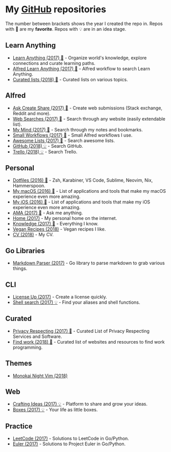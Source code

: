 # My [GitHub](https://github.com/nikitavoloboev) repositories

The number between brackets shows the year I created the repo in. Repos with 🌟 are my **favorite**. Repos with 💡 are in an idea stage.

## Learn Anything

- [Learn Anything (2017) 🌟](https://github.com/learn-anything/learn-anything#readme) - Organize world's knowledge, explore connections and curate learning paths.
- [Alfred Learn Anything (2017) 🌟](https://github.com/nikitavoloboev/alfred-learn-anything#readme) - Alfred workflow to search Learn Anything.
- [Curated lists (2018) 🌟](https://github.com/learn-anything/curated-lists#readme) - Curated lists on various topics.

## Alfred

- [Ask Create Share (2017) 🌟](https://github.com/nikitavoloboev/alfred-ask-create-share#readme) - Create web submissions (Stack exchange, Reddit and more).
- [Web Searches (2017) 🌟](https://github.com/nikitavoloboev/alfred-web-searches#readme) - Search through any website (easily extendable list).
- [My Mind (2017) 🌟](https://github.com/nikitavoloboev/alfred-my-mind#readme) - Search through my notes and bookmarks.
- [Small Workflows (2017) 🌟](https://github.com/nikitavoloboev/small-workflows#readme) - Small Alfred workflows I use.
- [Awesome Lists (2017) 🌟](https://github.com/nikitavoloboev/alfred-awesome-lists#readme) - Search awesome lists.
- [GitHub (2018) 💡](https://github.com/nikitavoloboev/alfred-github-users#readme) - Search GitHub.
- [Trello (2018) 💡](https://github.com/nikitavoloboev/alfred-trello#readme) - Search Trello.

## Personal

- [Dotfiles (2016) 🌟](https://github.com/nikitavoloboev/dotfiles#readme) - Zsh, Karabiner, VS Code, Sublime, Neovim, Nix, Hammerspoon.
- [My macOS (2016) 🌟](https://github.com/nikitavoloboev/my-mac-os#readme) - List of applications and tools that make my macOS experience even more amazing.
- [My iOS (2016) 🌟](https://github.com/nikitavoloboev/my-ios#readme) - List of applications and tools that make my iOS experience even more amazing.
- [AMA (2017) 🌟](https://github.com/nikitavoloboev/ama#readme) - Ask me anything.
- [Home (2017)](https://github.com/nikitavoloboev/nikitavoloboev.xyz#readme) - My personal home on the internet.
- [Knowledge (2017) 🌟](https://github.com/nikitavoloboev/knowledge#readme) - Everything I know.
- [Vegan Recipes (2018)](https://github.com/nikitavoloboev/vegan-recipes#readme) - Vegan recipes I like.
- [CV (2018)](https://github.com/nikitavoloboev/cv#readme) - My CV.

## Go Libraries

- [Markdown Parser (2017)](https://github.com/nikitavoloboev/markdown-parser#readme) - Go library to parse markdown to grab various things.

## CLI

- [License Up (2017)](https://github.com/nikitavoloboev/license-up#readme) - Create a license quickly.
- [Shell search (2017) 💡](https://github.com/nikitavoloboev/shell-search#readme) - Find your aliases and shell functions.

## Curated

- [Privacy Respecting (2017) 🌟](https://github.com/nikitavoloboev/privacy-respecting#readme) - Curated List of Privacy Respecting Services and Software.
- [Find work (2018) 🌟](https://github.com/nikitavoloboev/find-work#readme) - Curated list of websites and resources to find work programming.

## Themes

- [Monokai Night Vim (2018)](https://github.com/nikitavoloboev/vim-monokai-night#readme)

## Web

- [Crafting Ideas (2017) 💡](https://github.com/nikitavoloboev/crafting-ideas#readme) - Platform to share and grow your ideas.
- [Boxes (2017) 💡](https://github.com/nikitavoloboev/boxes#readme) - Your life as little boxes.

## Practice

- [LeetCode (2017)](https://github.com/nikitavoloboev/leetcode#readme) - Solutions to LeetCode in Go/Python.
- [Euler (2017)](https://github.com/nikitavoloboev/euler#readme) - Solutions to Project Euler in Go/Python.
